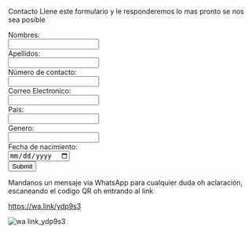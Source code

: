 Contacto
Llene este formulario y le responderemos lo mas pronto se nos sea posible

<form action="https://formspree.io/f/mbjwadag" method="post">
  
  <label for="name">Nombres:</label><br>
  <input type="text" id="lname" name="name" value= ""><br>
  <label for="lname">Apellidos:</label><br>
  <input type="text" id="lname" name="lname" value= ""><br>
   <label for="name">Número de contacto:</label><br>
  <input type="text" id="lname" name="correo" value= ""><br>
   <label for="name">Correo Electronico:</label><br>
  <input type="text" id="lname" name="Fecha de respuesta" value= ""><br>
   <label for="name">País:</label><br>
  <input type="text" id="lname" name="Fecha" value= ""><br>
  <label for="name">Genero:</label><br>
  <input type="text" id="lname" name="lname" value= ""><br>
  <label for="name">Fecha de nacimiento:</label><br>
  <input type="date" id="lname" name="Genero" value= ""><br>
  <input type="submit" value="Submit">
</form>

Mandanos un mensaje via WhatsApp para cualquier duda oh aclaración, escaneando el codigo QR oh entrando al link

https://wa.link/ydp9s3

![wa link_ydp9s3](https://user-images.githubusercontent.com/99769696/160258325-90df5ebf-6423-4927-9613-3543af12d481.png)
